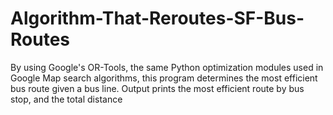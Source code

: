 # Algorithm-That-Reroutes-SF-Bus-Routes
By using Google's OR-Tools, the same Python optimization modules used in Google Map search algorithms, this program determines the most efficient bus route given a bus line. Output prints the most efficient route by bus stop, and the total distance

